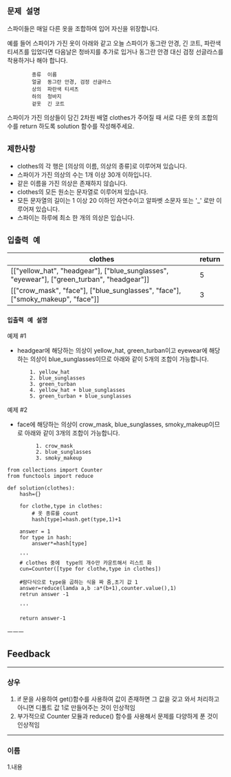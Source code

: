 ## `문제 설명`
스파이들은 매일 다른 옷을 조합하여 입어 자신을 위장합니다.

예를 들어 스파이가 가진 옷이 아래와 같고 오늘 스파이가 동그란 안경, 긴 코트, 파란색 티셔츠를 입었다면 다음날은 청바지를 추가로 입거나 동그란 안경 대신 검정 선글라스를 착용하거나 해야 합니다.

            종류	이름
            얼굴	동그란 안경, 검정 선글라스
            상의	파란색 티셔츠
            하의	청바지
            겉옷	긴 코트
스파이가 가진 의상들이 담긴 2차원 배열 clothes가 주어질 때 서로 다른 옷의 조합의 수를 return 하도록 solution 함수를 작성해주세요.

## `제한사항`
- clothes의 각 행은 [의상의 이름, 의상의 종류]로 이루어져 있습니다.
- 스파이가 가진 의상의 수는 1개 이상 30개 이하입니다.
- 같은 이름을 가진 의상은 존재하지 않습니다.
- clothes의 모든 원소는 문자열로 이루어져 있습니다.
- 모든 문자열의 길이는 1 이상 20 이하인 자연수이고 알파벳 소문자 또는 '_' 로만 이루어져 있습니다.
- 스파이는 하루에 최소 한 개의 의상은 입습니다.


## `입출력 예`
|clothes|return|
|---|---|
|[["yellow_hat", "headgear"], ["blue_sunglasses", "eyewear"], ["green_turban", "headgear"]]|	5
|[["crow_mask", "face"], ["blue_sunglasses", "face"], ["smoky_makeup", "face"]]	|3


### `입출력 예 설명`
예제 #1
- headgear에 해당하는 의상이 yellow_hat, green_turban이고 eyewear에 해당하는 의상이 blue_sunglasses이므로 아래와 같이 5개의 조합이 가능합니다.

          1. yellow_hat
          2. blue_sunglasses
          3. green_turban
          4. yellow_hat + blue_sunglasses
          5. green_turban + blue_sunglasses
예제 #2
- face에 해당하는 의상이 crow_mask, blue_sunglasses, smoky_makeup이므로 아래와 같이 3개의 조합이 가능합니다.

            1. crow_mask
            2. blue_sunglasses
            3. smoky_makeup



```python3
from collections import Counter
from functools import reduce

def solution(clothes):
    hash={}
    
    for clothe,type in clothes:
        # 옷 종류를 count 
        hash[type]=hash.get(type,1)+1
    
    answer = 1
    for type in hash:
        answer*=hash[type]

    '''
    # clothes 중에  type의 개수만 카운트해서 리스트 화
    cun=Counter([type for clothe,type in clothes])
    
    #람다식으로 type을 곱하는 식을 짜 줌,초기 값 1
    answer=reduce(lamda a,b :a*(b+1),counter.value(),1)
    retrun answer -1
    
    '''
        
    return answer-1

```

ㅡㅡㅡ

## Feedback
---
### 상우

1. if 문을 사용하여 get()함수를 사용하여 값이 존재하면 그 값을 갖고 와서 처리하고 아니면 디폴트 값 1로 만들어주는 것이 인상적임
2. 부가적으로 Counter 모듈과 reduce() 함수를 사용해서 문제를 다양하게 푼 것이 인상적임

---
### 이름

1.내용
